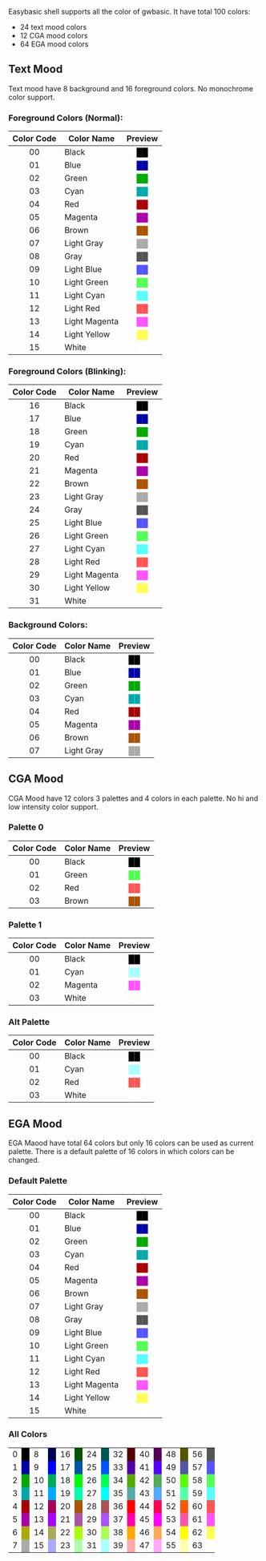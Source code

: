 Easybasic shell supports all the color of gwbasic. It have total 100 colors:

* 24 text mood colors
* 12 CGA mood colors
* 64 EGA mood colors

## Text Mood
Text mood have 8 background and 16 foreground colors. No monochrome color support.

### Foreground Colors (Normal):

| Color Code |   Color Name  |   Preview  |
| :--------: | ------------- | :--------: |
|     00     |     Black     | <span style="color: #000000">██</span> |
|     01     |     Blue      | <span style="color: #0000aa">██</span> |
|     02     |     Green     | <span style="color: #00aa00">██</span> |
|     03     |     Cyan      | <span style="color: #00aaaa">██</span> |
|     04     |     Red       | <span style="color: #aa0000">██</span> |
|     05     |     Magenta   | <span style="color: #aa00aa">██</span> |
|     06     |     Brown     | <span style="color: #aa5500">██</span> |
|     07     |   Light Gray  | <span style="color: #aaaaaa">██</span> |
|     08     |     Gray      | <span style="color: #555555">██</span> |
|     09     |   Light Blue  | <span style="color: #5555ff">██</span> |
|     10     |   Light Green | <span style="color: #55ff55">██</span> |
|     11     |   Light Cyan  | <span style="color: #55ffff">██</span> |
|     12     |   Light Red   | <span style="color: #ff5555">██</span> |
|     13     | Light Magenta | <span style="color: #ff55ff">██</span> |
|     14     |  Light Yellow | <span style="color: #ffff55">██</span> |
|     15     |     White     | <span style="color: #ffffff">██</span> |


### Foreground Colors (Blinking):

| Color Code |   Color Name  |   Preview  |
| :--------: | ------------- | :--------: |
|     16     |     Black     | <span style="color: #000000">██</span> |
|     17     |     Blue      | <span style="color: #0000aa">██</span> |
|     18     |     Green     | <span style="color: #00aa00">██</span> |
|     19     |     Cyan      | <span style="color: #00aaaa">██</span> |
|     20     |     Red       | <span style="color: #aa0000">██</span> |
|     21     |     Magenta   | <span style="color: #aa00aa">██</span> |
|     22     |     Brown     | <span style="color: #aa5500">██</span> |
|     23     |   Light Gray  | <span style="color: #aaaaaa">██</span> |
|     24     |     Gray      | <span style="color: #555555">██</span> |
|     25     |   Light Blue  | <span style="color: #5555ff">██</span> |
|     26     |   Light Green | <span style="color: #55ff55">██</span> |
|     27     |   Light Cyan  | <span style="color: #55ffff">██</span> |
|     28     |   Light Red   | <span style="color: #ff5555">██</span> |
|     29     | Light Magenta | <span style="color: #ff55ff">██</span> |
|     30     |  Light Yellow | <span style="color: #ffff55">██</span> |
|     31     |     White     | <span style="color: #ffffff">██</span> |

### Background Colors:

| Color Code |   Color Name  |   Preview  |
| :--------: | ------------- | :--------: |
|     00     |     Black     | <span style="color: #000000">██</span> |
|     01     |     Blue      | <span style="color: #0000aa">██</span> |
|     02     |     Green     | <span style="color: #00aa00">██</span> |
|     03     |     Cyan      | <span style="color: #00aaaa">██</span> |
|     04     |     Red       | <span style="color: #aa0000">██</span> |
|     05     |     Magenta   | <span style="color: #aa00aa">██</span> |
|     06     |     Brown     | <span style="color: #aa5500">██</span> |
|     07     |   Light Gray  | <span style="color: #aaaaaa">██</span> |

## CGA Mood
CGA Mood have 12 colors 3 palettes and 4 colors in each palette. No hi and low intensity color support.

### Palette 0

| Color Code |   Color Name  |   Preview  |
| :--------: | ------------- | :--------: |
|     00     |     Black     | <span style="color: #000000">██</span> |
|     01     |     Green     | <span style="color: #55ff55">██</span> |
|     02     |     Red       | <span style="color: #ff5555">██</span> |
|     03     |     Brown     | <span style="color: #aa5500">██</span> |


### Palette 1

| Color Code |   Color Name  |   Preview  |
| :--------: | ------------- | :--------: |
|     00     |     Black     | <span style="color: #000000">██</span> |
|     01     |     Cyan      | <span style="color: #aaffff">██</span> |
|     02     |     Magenta   | <span style="color: #ff55ff">██</span> |
|     03     |     White     | <span style="color: #ffffff">██</span> |

### Alt Palette

| Color Code |   Color Name  |   Preview  |
| :--------: | ------------- | :--------: |
|     00     |     Black     | <span style="color: #000000">██</span> |
|     01     |     Cyan      | <span style="color: #aaffff">██</span> |
|     02     |     Red       | <span style="color: #ff5555">██</span> |
|     03     |     White     | <span style="color: #ffffff">██</span> |

## EGA Mood
EGA Maood have total 64 colors but only 16 colors can be used as current palette. There is a default palette of 16 colors in which colors can be changed.

### Default Palette

| Color Code |   Color Name  |   Preview  |
| :--------: | ------------- | :--------: |
|     00     |     Black     | <span style="color: #000000">██</span> |
|     01     |     Blue      | <span style="color: #0000aa">██</span> |
|     02     |     Green     | <span style="color: #00aa00">██</span> |
|     03     |     Cyan      | <span style="color: #00aaaa">██</span> |
|     04     |     Red       | <span style="color: #aa0000">██</span> |
|     05     |     Magenta   | <span style="color: #aa00aa">██</span> |
|     06     |     Brown     | <span style="color: #aa5500">██</span> |
|     07     |   Light Gray  | <span style="color: #aaaaaa">██</span> |
|     08     |     Gray      | <span style="color: #555555">██</span> |
|     09     |   Light Blue  | <span style="color: #5555ff">██</span> |
|     10     |   Light Green | <span style="color: #55ff55">██</span> |
|     11     |   Light Cyan  | <span style="color: #55ffff">██</span> |
|     12     |   Light Red   | <span style="color: #ff5555">██</span> |
|     13     | Light Magenta | <span style="color: #ff55ff">██</span> |
|     14     |  Light Yellow | <span style="color: #ffff55">██</span> |
|     15     |     White     | <span style="color: #ffffff">██</span> |

### All Colors

<table>
    <tr>
        <td>0</td>
        <td style="background-color:#000000;"></td>
        <td>8</td>
        <td style="background-color:#000055;"></td>
        <td>16</td>
        <td style="background-color:#005500;"></td>
        <td>24</td>
        <td style="background-color:#005555;"></td>
        <td>32</td>
        <td style="background-color:#550000;"></td>
        <td>40</td>
        <td style="background-color:#550055;"></td>
        <td>48</td>
        <td style="background-color:#555500;"></td>
        <td>56</td>
        <td style="background-color:#555555;"></td>
    </tr>
    <tr>
        <td>1</td>
        <td style="background-color:#0000aa;"></td>
        <td>9</td>
        <td style="background-color:#0000ff;"></td>
        <td>17</td>
        <td style="background-color:#0055aa;"></td>
        <td>25</td>
        <td style="background-color:#0055ff;"></td>
        <td>33</td>
        <td style="background-color:#5500aa;"></td>
        <td>41</td>
        <td style="background-color:#5500ff;"></td>
        <td>49</td>
        <td style="background-color:#5555aa;"></td>
        <td>57</td>
        <td style="background-color:#5555ff;"></td>
    </tr>
    <tr>
        <td>2</td>
        <td style="background-color:#00aa00;"></td>
        <td>10</td>
        <td style="background-color:#00aa55;"></td>
        <td>18</td>
        <td style="background-color:#00ff00;"></td>
        <td>26</td>
        <td style="background-color:#00ff55;"></td>
        <td>34</td>
        <td style="background-color:#55aa00;"></td>
        <td>42</td>
        <td style="background-color:#55aa55;"></td>
        <td>50</td>
        <td style="background-color:#55ff00;"></td>
        <td>58</td>
        <td style="background-color:#55ff55;"></td>
    </tr>
    <tr>
        <td>3</td>
        <td style="background-color:#00aaaa;"></td>
        <td>11</td>
        <td style="background-color:#00aaff;"></td>
        <td>19</td>
        <td style="background-color:#00ffaa;"></td>
        <td>27</td>
        <td style="background-color:#00ffff;"></td>
        <td>35</td>
        <td style="background-color:#55aaaa;"></td>
        <td>43</td>
        <td style="background-color:#55aaff;"></td>
        <td>51</td>
        <td style="background-color:#55ffaa;"></td>
        <td>59</td>
        <td style="background-color:#55ffff;"></td>
    </tr>
    <tr>
        <td>4</td>
        <td style="background-color:#aa0000;"></td>
        <td>12</td>
        <td style="background-color:#aa0055;"></td>
        <td>20</td>
        <td style="background-color:#aa5500;"></td>
        <td>28</td>
        <td style="background-color:#aa5555;"></td>
        <td>36</td>
        <td style="background-color:#ff0000;"></td>
        <td>44</td>
        <td style="background-color:#ff0055;"></td>
        <td>52</td>
        <td style="background-color:#ff5500;"></td>
        <td>60</td>
        <td style="background-color:#ff5555;"></td>
    </tr>
    <tr>
        <td>5</td>
        <td style="background-color:#aa00aa;"></td>
        <td>13</td>
        <td style="background-color:#aa00ff;"></td>
        <td>21</td>
        <td style="background-color:#aa55aa;"></td>
        <td>29</td>
        <td style="background-color:#aa55ff;"></td>
        <td>37</td>
        <td style="background-color:#ff00aa;"></td>
        <td>45</td>
        <td style="background-color:#ff00ff;"></td>
        <td>53</td>
        <td style="background-color:#ff55aa;"></td>
        <td>61</td>
        <td style="background-color:#ff55ff;"></td>
    </tr>
    <tr>
        <td>6</td>
        <td style="background-color:#aaaa00;"></td>
        <td>14</td>
        <td style="background-color:#aaaa55;"></td>
        <td>22</td>
        <td style="background-color:#aaff00;"></td>
        <td>30</td>
        <td style="background-color:#aaff55;"></td>
        <td>38</td>
        <td style="background-color:#ffaa00;"></td>
        <td>46</td>
        <td style="background-color:#ffaa55;"></td>
        <td>54</td>
        <td style="background-color:#ffff00;"></td>
        <td>62</td>
        <td style="background-color:#ffff55;"></td>
    </tr>
    <tr>
        <td>7</td>
        <td style="background-color:#aaaaaa;"></td>
        <td>15</td>
        <td style="background-color:#aaaaff;"></td>
        <td>23</td>
        <td style="background-color:#aaffaa;"></td>
        <td>31</td>
        <td style="background-color:#aaffff;"></td>
        <td>39</td>
        <td style="background-color:#ffaaaa;"></td>
        <td>47</td>
        <td style="background-color:#ffaaff;"></td>
        <td>55</td>
        <td style="background-color:#ffffaa;"></td>
        <td>63</td>
        <td style="background-color:#ffffff;"></td>
    </tr>
</table>